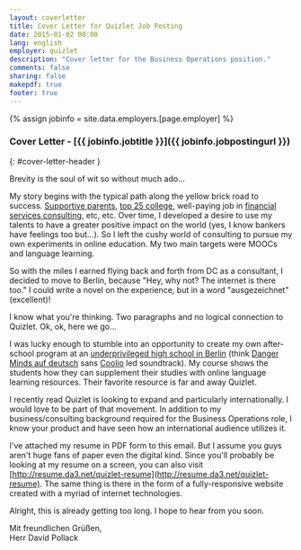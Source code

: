 ```yaml
---
layout: coverletter
title: Cover Letter for Quizlet Job Posting
date: 2015-01-02 00:00
lang: english
employer: quizlet
description: "Cover letter for the Business Operations position."
comments: false
sharing: false
makepdf: true
footer: true
---
```

{% assign jobinfo = site.data.employers.[page.employer] %}
### Cover Letter - [{{ jobinfo.jobtitle }}]({{ jobinfo.jobpostingurl }})
{: #cover-letter-header }

Brevity is the soul of wit so without much ado...

My story begins with the typical path along the yellow brick road to success.  [Supportive parents](http://imgur.com/iNoTIJj), [top 25 college](http://colleges.usnews.rankingsandreviews.com/best-colleges/emory-university-1564), well-paying job in [financial services consulting](http://www.navigant.com/industries/financial-services/), etc, etc.  Over time, I developed a desire to use my talents to have a greater positive impact on the world (yes, I know bankers have feelings too but...).  So I left the cushy world of consulting to pursue my own experiments in online education.  My two main targets were MOOCs and language learning.

So with the miles I earned flying back and forth from DC as a consultant, I decided to move to Berlin, because "Hey, why not?  The internet is there too."  I could write a novel on the experience, but in a word "ausgezeichnet" (excellent)!

I know what you're thinking.  Two paragraphs and no logical connection to Quizlet. Ok, ok, here we go...

I was lucky enough to stumble into an opportunity to create my own after-school program at an [underprivileged high school in Berlin](http://en.wikipedia.org/wiki/R%C3%BCtli_School) (think [Danger Minds auf deutsch](http://www.spiegel.de/international/letter-from-berlin-germany-s-school-of-hard-knocks-a-409876.html) sans [Coolio](http://financialjuneteenth.com/wp-content/uploads/2014/05/A-booking-agency-lists-the-price-of-booking-celebrity-performers-for-parties-Coolio-charges-20-thousand-dollars.-www.financialjuneteenth.com_.jpg) led soundtrack).  My course shows the students how they can supplement their studies with online language learning resources.  Their favorite resource is far and away Quizlet.

I recently read Quizlet is looking to expand and particularly internationally.  I would love to be part of that movement.  In addition to my business/consulting background required for the Business Operations role, I know your product and have seen how an international audience utilizes it.

I've attached my resume in PDF form to this email.  But I assume you guys aren't huge fans of paper even the digital kind.   Since you'll probably be looking at my resume on a screen, you can also visit [http://resume.da3.net/quizlet-resume](http://resume.da3.net/quizlet-resume).  The same thing is there in the form of a fully-responsive website created with a myriad of internet technologies.

Alright, this is already getting too long.  I hope to hear from you soon.

Mit freundlichen Grüßen,  
Herr David Pollack